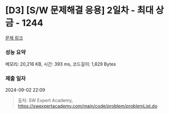 # [D3] [S/W 문제해결 응용] 2일차 - 최대 상금 - 1244 

[문제 링크](https://swexpertacademy.com/main/code/problem/problemDetail.do?contestProbId=AV15Khn6AN0CFAYD) 

### 성능 요약

메모리: 20,216 KB, 시간: 393 ms, 코드길이: 1,829 Bytes

### 제출 일자

2024-09-02 22:09



> 출처: SW Expert Academy, https://swexpertacademy.com/main/code/problem/problemList.do
